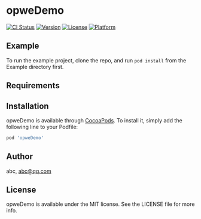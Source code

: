 # opweDemo

[![CI Status](https://img.shields.io/travis/abc/opweDemo.svg?style=flat)](https://travis-ci.org/abc/opweDemo)
[![Version](https://img.shields.io/cocoapods/v/opweDemo.svg?style=flat)](https://cocoapods.org/pods/opweDemo)
[![License](https://img.shields.io/cocoapods/l/opweDemo.svg?style=flat)](https://cocoapods.org/pods/opweDemo)
[![Platform](https://img.shields.io/cocoapods/p/opweDemo.svg?style=flat)](https://cocoapods.org/pods/opweDemo)

## Example

To run the example project, clone the repo, and run `pod install` from the Example directory first.

## Requirements

## Installation

opweDemo is available through [CocoaPods](https://cocoapods.org). To install
it, simply add the following line to your Podfile:

```ruby
pod 'opweDemo'
```

## Author

abc, abc@qq.com

## License

opweDemo is available under the MIT license. See the LICENSE file for more info.
